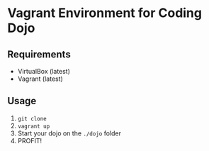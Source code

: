 # Vagrant Environment for Coding Dojo

## Requirements

- VirtualBox (latest)
- Vagrant (latest)

## Usage

1. `git clone`
2. `vagrant up`
3. Start your dojo on the `./dojo` folder
4. PROFIT!

